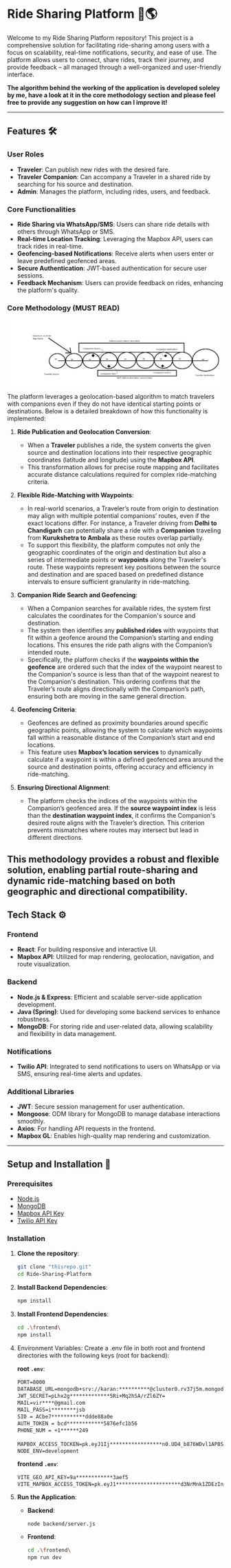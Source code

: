 # Ride Sharing Platform 🚗🌎

Welcome to my Ride Sharing Platform repository! This project is a comprehensive solution for facilitating ride-sharing among users with a focus on scalability, real-time notifications, security, and ease of use. The platform allows users to connect, share rides, track their journey, and provide feedback – all managed through a well-organized and user-friendly interface.

**The algorithm behind the working of the application is developed soleley by me, have a look at it in the core methodology section and please feel free to provide any suggestion on how can I improve it!**

---

## Features 🛠️

### User Roles
- **Traveler**: Can publish new rides with the desired fare.
- **Traveler Companion**: Can accompany a Traveler in a shared ride by searching for his source and destination.
- **Admin**: Manages the platform, including rides, users, and feedback.

### Core Functionalities
- **Ride Sharing via WhatsApp/SMS**: Users can share ride details with others through WhatsApp or SMS.
- **Real-time Location Tracking**: Leveraging the Mapbox API, users can track rides in real-time.
- **Geofencing-based Notifications**: Receive alerts when users enter or leave predefined geofenced areas.
- **Secure Authentication**: JWT-based authentication for secure user sessions.
- **Feedback Mechanism**: Users can provide feedback on rides, enhancing the platform's quality.
  
### Core Methodology (MUST READ)

![Description of image](Diagram.png)

The platform leverages a geolocation-based algorithm to match travelers with companions even if they do not have identical starting points or destinations. Below is a detailed breakdown of how this functionality is implemented:

1. **Ride Publication and Geolocation Conversion**:
   - When a **Traveler** publishes a ride, the system converts the given source and destination locations into their respective geographic coordinates (latitude and longitude) using the **Mapbox API**.
   - This transformation allows for precise route mapping and facilitates accurate distance calculations required for complex ride-matching criteria.

2. **Flexible Ride-Matching with Waypoints**:
   - In real-world scenarios, a Traveler’s route from origin to destination may align with multiple potential companions’ routes, even if the exact locations differ. For instance, a Traveler driving from **Delhi to Chandigarh** can potentially share a ride with a **Companion** traveling from **Kurukshetra to Ambala** as these routes overlap partially.
   - To support this flexibility, the platform computes not only the geographic coordinates of the origin and destination but also a series of intermediate points or **waypoints** along the Traveler's route. These waypoints represent key positions between the source and destination and are spaced based on predefined distance intervals to ensure sufficient granularity in ride-matching.

3. **Companion Ride Search and Geofencing**:
   - When a Companion searches for available rides, the system first calculates the coordinates for the Companion's source and destination.
   - The system then identifies any **published rides** with waypoints that fit within a geofence around the Companion’s starting and ending locations. This ensures the ride path aligns with the Companion’s intended route.
   - Specifically, the platform checks if the **waypoints within the geofence** are ordered such that the index of the waypoint nearest to the Companion's source is less than that of the waypoint nearest to the Companion's destination. This ordering confirms that the Traveler’s route aligns directionally with the Companion’s path, ensuring both are moving in the same general direction.

4. **Geofencing Criteria**:
   - Geofences are defined as proximity boundaries around specific geographic points, allowing the system to calculate which waypoints fall within a reasonable distance of the Companion’s start and end locations.
   - This feature uses **Mapbox’s location services** to dynamically calculate if a waypoint is within a defined geofenced area around the source and destination points, offering accuracy and efficiency in ride-matching.

5. **Ensuring Directional Alignment**:
   - The platform checks the indices of the waypoints within the Companion’s geofenced area. If the **source waypoint index** is less than the **destination waypoint index**, it confirms the Companion's desired route aligns with the Traveler’s direction. This criterion prevents mismatches where routes may intersect but lead in different directions.

This methodology provides a robust and flexible solution, enabling partial route-sharing and dynamic ride-matching based on both geographic and directional compatibility.
---

## Tech Stack ⚙️

### Frontend
- **React**: For building responsive and interactive UI.
- **Mapbox API**: Utilized for map rendering, geolocation, navigation, and route visualization.
  
### Backend
- **Node.js & Express**: Efficient and scalable server-side application development.
- **Java (Spring)**: Used for developing some backend services to enhance robustness.
- **MongoDB**: For storing ride and user-related data, allowing scalability and flexibility in data management.

### Notifications
- **Twilio API**: Integrated to send notifications to users on WhatsApp or via SMS, ensuring real-time alerts and updates.

### Additional Libraries
- **JWT**: Secure session management for user authentication.
- **Mongoose**: ODM library for MongoDB to manage database interactions smoothly.
- **Axios**: For handling API requests in the frontend.
- **Mapbox GL**: Enables high-quality map rendering and customization.

---

## Setup and Installation 🚀

### Prerequisites
- [Node.js](https://nodejs.org/)
- [MongoDB](https://www.mongodb.com/)
- [Mapbox API Key](https://www.mapbox.com/)
- [Twilio API Key](https://www.twilio.com/)

### Installation
1. **Clone the repository**:
   ```bash
   git clone "thisrepo.git"
   cd Ride-Sharing-Platform
   ```
2. **Install Backend Dependencies**:
   ```bash
   npm install
   ```
3. **Install Frontend Dependencies**:
   ```bash
   cd .\frontend\
   npm install
   ```
4. Environment Variables: Create a .env file in both root and frontend directories with the following keys (root for backend):
   
   **root `.env`**:
   ```env
   PORT=8000
   DATABASE_URL=mongodb+srv://karan:**********@cluster0.rv37j5m.mongodb.net/
   JWT_SECRET=pLhx2g*************5Ri+Mq2hSA/rZl6ZY=
   MAIL=vir****@gmail.com
   MAIL_PASS=i********jsb 
   SID = ACbe7***********ddde88a0e
   AUTH_TOKEN = bcd************5876efc1b56
   PHONE_NUM = +1******249
    
   MAPBOX_ACCESS_TOCKEN=pk.eyJ1Ij*****************n0.UD4_b876WDvl1AP8Sium5g
   NODE_ENV=development
   ```
   **frontend `.env`**:
   ```env
   VITE_GEO_API_KEY=9a************3aef5
   VITE_MAPBOX_ACCESS_TOKEN=pk.eyJ1*********************d3NrMnk1ZDEzIn0.UD4_b876WDvl1AP8Sium5g
   ```
6. **Run the Application**:
   * **Backend**:
     ```bash
     node backend/server.js
     ```
   * **Frontend**:
     ```bash
     cd .\frontend\
     npm run dev
     ```
   

